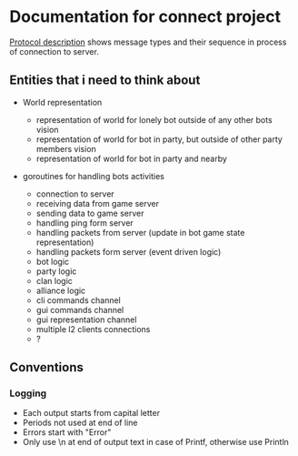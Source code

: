 # Documentation for connect project

[Protocol description](./protocol_description.md) shows message types and their sequence in process of connection to server.


## Entities that i need to think about

- World representation
    - representation of world for lonely bot outside of any other bots vision
    - representation of world for bot in party, but outside of other party members vision
    - representation of world for bot in party and nearby


- goroutines for handling bots activities
    - connection to server
    - receiving data from game server
    - sending data to game server
    - handling ping form server
    - handling packets from server (update in bot game state representation)
    - handling packets form server (event driven logic)
    - bot logic
    - party logic
    - clan logic
    - alliance logic
    - cli commands channel
    - gui commands channel
    - gui representation channel
    - multiple l2 clients connections
    - ?

## Conventions

### Logging
- Each output starts from capital letter
- Periods not used at end of line
- Errors start with "Error"
- Only use \n at end of output text in case of Printf, otherwise use Println